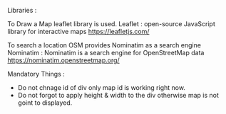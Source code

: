 Libraries :

To Draw a Map leaflet library is used. 
Leaflet : open-source JavaScript library for interactive maps
https://leafletjs.com/

To search a location OSM provides Nominatim as a search engine
Nominatim : Nominatim is a search engine for OpenStreetMap data
https://nominatim.openstreetmap.org/

Mandatory Things : 
- Do not chnage id of div only map id is working right now.
- Do not forgot to apply height & width to the div otherwise map is not goint to displayed.
